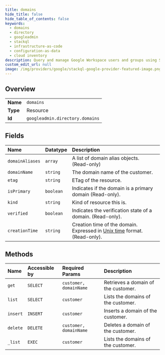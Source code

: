 ```yaml
---
title: domains
hide_title: false
hide_table_of_contents: false
keywords:
  - domains
  - directory
  - googleadmin    
  - stackql
  - infrastructure-as-code
  - configuration-as-data
  - cloud inventory
description: Query and manage Google Workspace users and groups using SQL.
custom_edit_url: null
image: /img/providers/google/stackql-google-provider-featured-image.png
---
```

  
    

## Overview
<table><tbody>
<tr><td><b>Name</b></td><td><code>domains</code></td></tr>
<tr><td><b>Type</b></td><td>Resource</td></tr>
<tr><td><b>Id</b></td><td><code>googleadmin.directory.domains</code></td></tr>
</tbody></table>

## Fields
| Name | Datatype | Description |
|:-----|:---------|:------------|
| `domainAliases` | `array` | A list of domain alias objects. (Read-only) |
| `domainName` | `string` | The domain name of the customer. |
| `etag` | `string` | ETag of the resource. |
| `isPrimary` | `boolean` | Indicates if the domain is a primary domain (Read-only). |
| `kind` | `string` | Kind of resource this is. |
| `verified` | `boolean` | Indicates the verification state of a domain. (Read-only). |
| `creationTime` | `string` | Creation time of the domain. Expressed in [Unix time](https://en.wikipedia.org/wiki/Epoch_time) format. (Read-only). |
## Methods
| Name | Accessible by | Required Params | Description |
|:-----|:--------------|:----------------|:------------|
| `get` | `SELECT` | `customer, domainName` | Retrieves a domain of the customer. |
| `list` | `SELECT` | `customer` | Lists the domains of the customer. |
| `insert` | `INSERT` | `customer` | Inserts a domain of the customer. |
| `delete` | `DELETE` | `customer, domainName` | Deletes a domain of the customer. |
| `_list` | `EXEC` | `customer` | Lists the domains of the customer. |
